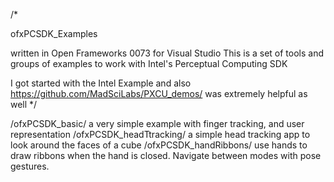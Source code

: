 /*

ofxPCSDK_Examples

written in Open Frameworks 0073 for Visual Studio
This is a set of tools and groups of examples to work with Intel's Perceptual Computing SDK

I got started with the Intel Example and also https://github.com/MadSciLabs/PXCU_demos/ was extremely helpful as well 
*/

/ofxPCSDK_basic/  a very simple example with finger tracking, and user representation
/ofxPCSDK_headTtracking/ a simple head tracking app to look around the faces of a cube
/ofxPCSDK_handRibbons/ use hands to draw ribbons when the hand is closed. Navigate between modes with pose gestures.